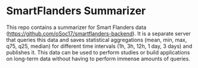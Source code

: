 # SmartFlanders Summarizer
This repo contains a summarizer for Smart Flanders data (https://github.com/oSoc17/smartflanders-backend).
It is a separate server that queries this data and saves statistical aggregations (mean, min, max, q75, q25, median) for different time intervals
(1h, 3h, 12h, 1 day, 3 days) and publishes it. This data can be used to perform studies or build applications on long-term data without having to
perform immense amounts of queries.
